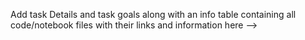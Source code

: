 Add task Details and task goals along with an info table containing all code/notebook files with their links and information here -->
